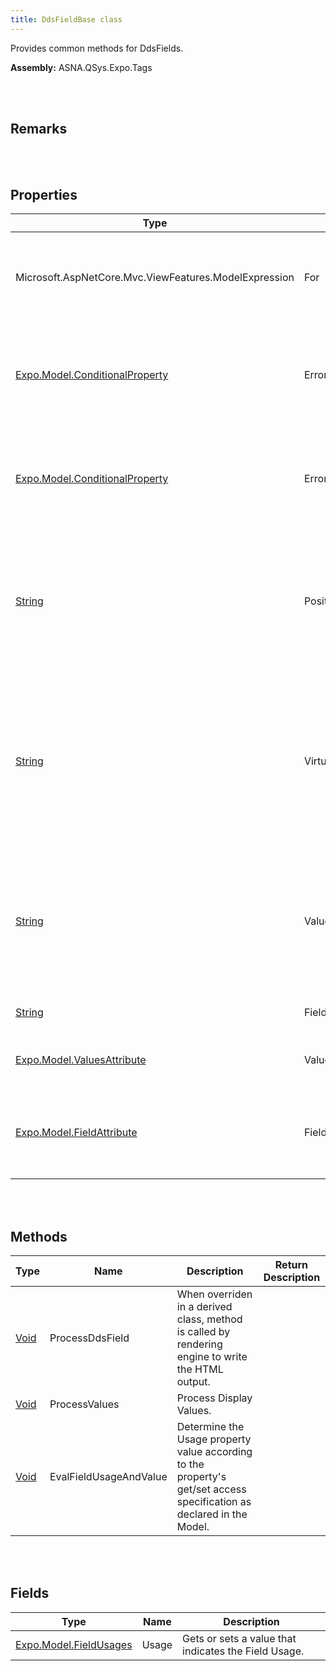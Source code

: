 ```yaml
---
title: DdsFieldBase class
---
```


Provides common methods for DdsFields.

**Assembly:** ASNA.QSys.Expo.Tags

<br>
<br>

## Remarks

<br>
<br>

## Properties

| Type | Name | Description | Indexer
| --- | --- | --- | --- 
| Microsoft.AspNetCore.Mvc.ViewFeatures.ModelExpression | For | Gets or sets a value that indicates the Model associated with the Mvc tag helper. | 
| [Expo.Model.ConditionalProperty](/reference/asna-qsys-expo/expo-model/conditional-property.html) | ErrorMessage | Gets or sets a value that indicates conditional property describing the Error Message. | 
| [Expo.Model.ConditionalProperty](/reference/asna-qsys-expo/expo-model/conditional-property.html) | ErrorMessageId | Gets or sets a value that indicates conditional property describing the Error Message ID. | 
| [String](https://docs.microsoft.com/en-us/dotnet/api/system.string?view=net-5.0) | PositionCursor | Gets or sets a value that indicates the conditional expression determining if the cursor should be positioned to this input-capable field. | 
| [String](https://docs.microsoft.com/en-us/dotnet/api/system.string?view=net-5.0) | VirtualRowCol | Gets or sets a value that indicates the legacy row, col position that the logic may be expecting to identify. May not represent the current position of the tag helper. | 
| [String](https://docs.microsoft.com/en-us/dotnet/api/system.string?view=net-5.0) | ValuesText | Gets or sets a value that describes valid display values. Each text description is single-quoted. List is comma separated. | 
| [String](https://docs.microsoft.com/en-us/dotnet/api/system.string?view=net-5.0) | FieldName | Gets the name of the Field. | 
| [Expo.Model.ValuesAttribute](/reference/asna-qsys-expo/expo-model/values-attribute.html) | ValuesAttribute | Gets the ValueAttribute from the Model. | 
| [Expo.Model.FieldAttribute](/reference/asna-qsys-expo/expo-model/field-attribute.html) | FieldAttribute | When overriden in a derived class, gets a value that indicates the Field Attribute. | 

<br>
<br>

## Methods

| Type | Name | Description | Return Description 
| --- | --- | --- | --- 
| [Void](https://docs.microsoft.com/en-us/dotnet/api/system.void?view=net-5.0) | ProcessDdsField | When overriden in a derived class, method is called by rendering engine to write the HTML output. | 
| [Void](https://docs.microsoft.com/en-us/dotnet/api/system.void?view=net-5.0) | ProcessValues | Process Display Values. | 
| [Void](https://docs.microsoft.com/en-us/dotnet/api/system.void?view=net-5.0) | EvalFieldUsageAndValue | Determine the Usage property value according to the property's get/set access specification as declared in the Model. | 

<br>
<br>

## Fields

| Type | Name | Description
| --- | --- | --- 
| [Expo.Model.FieldUsages](/reference/asna-qsys-expo/expo-model/field-usages.html) | Usage | Gets or sets a value that indicates the Field Usage.

<br>
<br>

